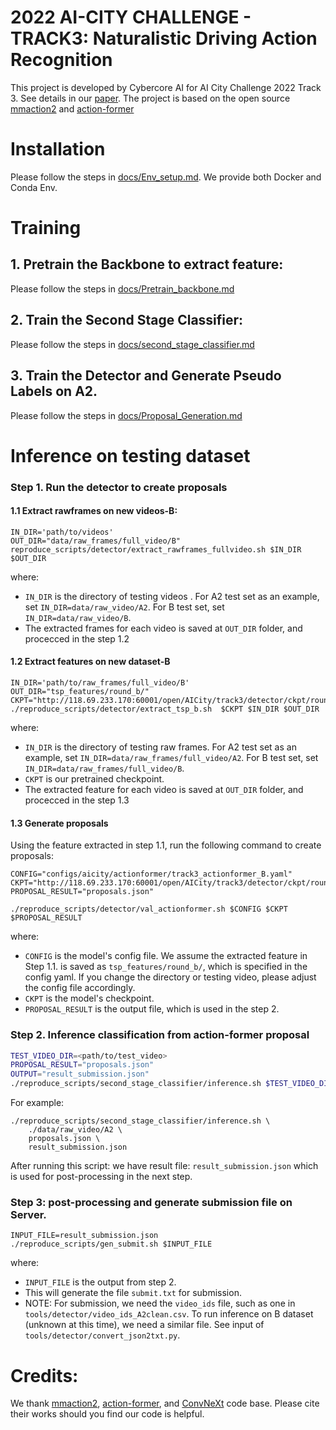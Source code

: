 # 2022 AI-CITY CHALLENGE - TRACK3: Naturalistic Driving Action Recognition
This project is developed by Cybercore AI for AI City Challenge 2022 Track 3. See details in our [paper](25.pdf).
The project is based on the open source [mmaction2](https://github.com/open-mmlab/mmaction2) and [action-former](https://github.com/happyharrycn/actionformer_release)

# Installation

Please follow the steps in [docs/Env_setup.md](docs/Env_setup.md). We provide both Docker and Conda Env.
# Training 

## 1. Pretrain the Backbone to extract feature:
Please follow the steps in [docs/Pretrain_backbone.md](docs/Pretrain_backbone.md)
## 2. Train the Second Stage Classifier:
Please follow the steps in [docs/second_stage_classifier.md](docs/second_stage_classifier.md)

## 3. Train the Detector and Generate Pseudo Labels on A2. 
Please follow the steps in [docs/Proposal_Generation.md](docs/Proposal_Generation.md)

# Inference on testing dataset 

### Step 1. Run the detector to create proposals 
#### 1.1 Extract rawframes on new videos-B:
```
IN_DIR='path/to/videos'
OUT_DIR="data/raw_frames/full_video/B"
reproduce_scripts/detector/extract_rawframes_fullvideo.sh $IN_DIR $OUT_DIR
```
where:
+ `IN_DIR` is the directory of testing videos . For A2 test set as an example, set `IN_DIR=data/raw_video/A2`. For B test set, set `IN_DIR=data/raw_video/B`.
+ The extracted frames for each video is saved at `OUT_DIR` folder, and procecced in the step 1.2 


#### 1.2 Extract features on new dataset-B
```
IN_DIR='path/to/raw_frames/full_video/B'
OUT_DIR="tsp_features/round_b/"
CKPT="http://118.69.233.170:60001/open/AICity/track3/detector/ckpt/round2_tsp_67.5.pth"
./reproduce_scripts/detector/extract_tsp_b.sh  $CKPT $IN_DIR $OUT_DIR
```
where:
+ `IN_DIR` is the directory of testing raw frames. For A2 test set as an example, set `IN_DIR=data/raw_frames/full_video/A2`. For B test set, set `IN_DIR=data/raw_frames/full_video/B`.
+ `CKPT` is our pretrained checkpoint.
+ The extracted feature for each video is saved at `OUT_DIR` folder, and procecced in the step 1.3


#### 1.3 Generate proposals


Using the feature extracted in step 1.1, run the following command to create proposals:
```
CONFIG="configs/aicity/actionformer/track3_actionformer_B.yaml"
CKPT="http://118.69.233.170:60001/open/AICity/track3/detector/ckpt/round2_map_31.55.pth.tar"
PROPOSAL_RESULT="proposals.json"

./reproduce_scripts/detector/val_actionformer.sh $CONFIG $CKPT $PROPOSAL_RESULT 
```
where:
+ `CONFIG` is the model's config file. We assume the extracted feature in Step 1.1. is saved as `tsp_features/round_b/`, which is specified in the config yaml. If you change the directory or testing video, please adjust the config file accordingly.
+ `CKPT` is the model's checkpoint.
+ `PROPOSAL_RESULT` is the output file, which is used in the step 2.
### Step 2. Inference classification from action-former proposal
```bash
TEST_VIDEO_DIR=<path/to/test_video>
PROPOSAL_RESULT="proposals.json"
OUTPUT="result_submission.json"
./reproduce_scripts/second_stage_classifier/inference.sh $TEST_VIDEO_DIR $PROPOSAL_RESULT $OUTPUT
```
For example:
```
./reproduce_scripts/second_stage_classifier/inference.sh \
    ./data/raw_video/A2 \ 
    proposals.json \
    result_submission.json
```
After running this script: we have result file: `result_submission.json` which is used for post-processing in the next step.

### Step 3: post-processing and generate submission file on Server. 
```
INPUT_FILE=result_submission.json
./reproduce_scripts/gen_submit.sh $INPUT_FILE
```
where:
+ `INPUT_FILE` is the output from step 2.
+ This will generate the file `submit.txt` for submission. 
+ NOTE: For submission, we need the `video_ids` file, such as one in `tools/detector/video_ids_A2clean.csv`. To run inference on B dataset (unknown at this time), we need a similar file. See input of `tools/detector/convert_json2txt.py`.

# Credits:
We thank [mmaction2](https://github.com/open-mmlab/mmaction2), [action-former](https://github.com/happyharrycn/actionformer_release), and [ConvNeXt](https://github.com/facebookresearch/ConvNeXt) code base. Please cite their works should you find our code is helpful.
